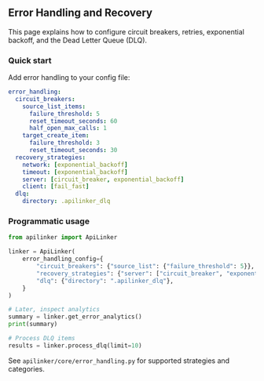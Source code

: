 ## Error Handling and Recovery

This page explains how to configure circuit breakers, retries, exponential backoff, and the Dead Letter Queue (DLQ).

### Quick start

Add error handling to your config file:

```yaml
error_handling:
  circuit_breakers:
    source_list_items:
      failure_threshold: 5
      reset_timeout_seconds: 60
      half_open_max_calls: 1
    target_create_item:
      failure_threshold: 3
      reset_timeout_seconds: 30
  recovery_strategies:
    network: [exponential_backoff]
    timeout: [exponential_backoff]
    server: [circuit_breaker, exponential_backoff]
    client: [fail_fast]
  dlq:
    directory: .apilinker_dlq
```

### Programmatic usage

```python
from apilinker import ApiLinker

linker = ApiLinker(
    error_handling_config={
        "circuit_breakers": {"source_list": {"failure_threshold": 5}},
        "recovery_strategies": {"server": ["circuit_breaker", "exponential_backoff"]},
        "dlq": {"directory": ".apilinker_dlq"},
    }
)

# Later, inspect analytics
summary = linker.get_error_analytics()
print(summary)

# Process DLQ items
results = linker.process_dlq(limit=10)
```

See `apilinker/core/error_handling.py` for supported strategies and categories.


